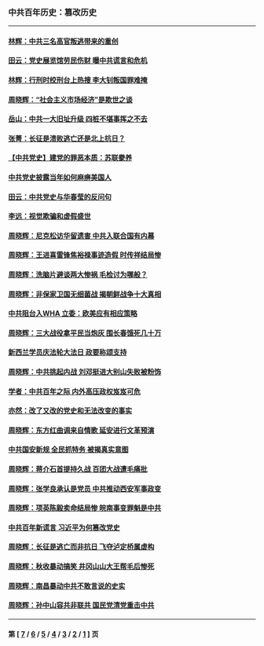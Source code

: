 ### 中共百年历史：篡改历史
---
#### [林辉：中共三名高官叛逃带来的重创](../../pages/nf1176115/n13035206.md?06260430) 
#### [田云：党史展览馆劳民伤财 曝中共谎言和危机](../../pages/nf1176115/n13033900.md?06260430) 
#### [林辉：行刑时绞刑台上热搜 李大钊叛国罪难掩](../../pages/nf1176115/n13031965.md?06260430) 
#### [周晓辉：“社会主义市场经济”是欺世之谈](../../pages/nf1176115/n13024090.md?06260430) 
#### [岳山：中共一大旧址升级 四桩不堪事挥之不去](../../pages/nf1176115/n13021697.md?06260430) 
#### [张菁：长征是溃败逃亡还是北上抗日？](../../pages/nf1176115/n13020585.md?06260430) 
#### [【中共党史】建党的罪恶本质：苏联豢养](../../pages/nf1176115/n13011888.md?06260430) 
#### [中共党史披露当年如何麻痹美国人](../../pages/nf1176115/n12966400.md?06260430) 
#### [田云：中共党史与华春莹的反问句](../../pages/nf1176115/n12765178.md?06260430) 
#### [李远：视觉欺骗和虚假盛世](../../pages/nf1176115/n12993376.md?06260430) 
#### [周晓辉：尼克松访华留遗害 中共入联合国有内幕](../../pages/nf1176115/n12991422.md?06260430) 
#### [周晓辉：王进喜雷锋焦裕禄事迹造假 时传祥结局惨](../../pages/nf1176115/n12985497.md?06260430) 
#### [周晓辉：洗脑片避谈两大惨祸 毛检讨为哪般？](../../pages/nf1176115/n12971285.md?06260430) 
#### [周晓辉：非保家卫国无细菌战 揭朝鲜战争十大真相](../../pages/nf1176115/n12954161.md?06260430) 
#### [中共阻台入WHA 立委：欧美应有相应策略](../../pages/nf1176115/n12939343.md?06260430) 
#### [周晓辉：三大战役拿平民当炮灰 围长春饿死几十万](../../pages/nf1176115/n12934921.md?06260430) 
#### [新西兰学员庆法轮大法日 政要称颂支持](../../pages/nf1176115/n12932715.md?06260430) 
#### [周晓辉：中共挑起内战 刘邓挺进大别山失败被粉饰](../../pages/nf1176115/n12929004.md?06260430) 
#### [学者：中共百年之际 内外高压政权岌岌可危](../../pages/nf1176115/n12925426.md?06260430) 
#### [亦然：改了又改的党史和无法改变的事实](../../pages/nf1176115/n12919443.md?06260430) 
#### [周晓辉：东方红曲调来自情歌 延安进行文革预演](../../pages/nf1176115/n12914429.md?06260430) 
#### [中共国安新规 全民抓特务 被揭真实意图](../../pages/nf1176115/n12911615.md?06260430) 
#### [周晓辉：蒋介石首提持久战 百团大战遭毛痛批](../../pages/nf1176115/n12909231.md?06260430) 
#### [周晓辉：张学良承认是党员 中共推动西安军事政变](../../pages/nf1176115/n12903066.md?06260430) 
#### [周晓辉：项英陈毅卖命结局惨 皖南事变罪魁是中共](../../pages/nf1176115/n12898534.md?06260430) 
#### [中共百年新谎言 习近平为何篡改党史](../../pages/nf1176115/n12895950.md?06260430) 
#### [周晓辉：长征是逃亡而非抗日 飞夺泸定桥属虚构](../../pages/nf1176115/n12893665.md?06260430) 
#### [周晓辉：秋收暴动搞笑 井冈山山大王帮毛后惨死](../../pages/nf1176115/n12875008.md?06260430) 
#### [周晓辉：南昌暴动中共不敢言说的史实](../../pages/nf1176115/n12872653.md?06260430) 
#### [周晓辉：孙中山容共非联共 国民党清党重击中共](../../pages/nf1176115/n12867724.md?06260430) 

---
#### 第 [ [7](./7.md?06260430) / [6](./6.md?06260430) / [5](./5.md?06260430) / [4](./4.md?06260430) / [3](./3.md?06260430) / [2](./2.md?06260430) / [1](./1.md?06260430) ] 页
